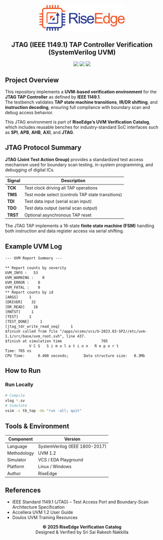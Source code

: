 <!-- PROJECT BANNER -->
<p align="center">
  <img src="../assets/logo.png" alt="RiseEdge Logo" width="280"/>
</p>

<h2 align="center">JTAG (IEEE 1149.1) TAP Controller Verification (SystemVerilog UVM)</h2>

<p align="center">
  <!-- <a href="https://www.edaplayground.com/x/ipdm"><b>▶ Run on EDA Playground</b></a><br> -->
  <img src="https://img.shields.io/badge/Language-SystemVerilog-blue.svg"/>
  <img src="https://img.shields.io/badge/Methodology-UVM%201.2-green.svg"/>
  <img src="https://img.shields.io/badge/Simulator-VCS%2FEDAPlayground-orange.svg"/>
</p>


## Project Overview

This repository implements a **UVM-based verification environment** for the **JTAG TAP Controller** as defined by **IEEE 1149.1**.  
The testbench validates **TAP state machine transitions**, **IR/DR shifting**, and **instruction decoding**, ensuring full compliance with boundary scan and debug access behavior.

This JTAG environment is part of **RiseEdge’s UVM Verification Catalog**, which includes reusable benches for industry-standard SoC interfaces such as **SPI**, **APB**, **AHB**, **AXI**, and **JTAG**.


## JTAG Protocol Summary

**JTAG (Joint Test Action Group)** provides a standardized test access mechanism used for boundary scan testing, in-system programming, and debugging of digital ICs.

| Signal | Description |
|---------|--------------|
| **TCK** | Test clock driving all TAP operations |
| **TMS** | Test mode select (controls TAP state transitions) |
| **TDI** | Test data input (serial scan input) |
| **TDO** | Test data output (serial scan output) |
| **TRST** | Optional asynchronous TAP reset |

The JTAG TAP implements a 16-state **finite state machine (FSM)** handling both instruction and data register access via serial shifting.

## Example UVM Log

```
--- UVM Report Summary ---

** Report counts by severity
UVM_INFO :   53
UVM_WARNING :    0
UVM_ERROR :    0
UVM_FATAL :    0
** Report counts by id
[ARGS]     1
[DRIVER]    32
[DR_READ]    16
[RNTST]     1
[TEST]     1
[TEST_DONE]     1
[jtag_tdr_write_read_seq]     1
$finish called from file "/apps/vcsmx/vcs/U-2023.03-SP2//etc/uvm-1.1/src/base/uvm_root.svh", line 437.
$finish at simulation time                  705
           V C S   S i m u l a t i o n   R e p o r t 
Time: 705 ns
CPU Time:      0.400 seconds;       Data structure size:   0.3Mb

````
## How to Run

<!-- ### Run Online
**EDA Playground Link:** [https://www.edaplayground.com/x/ipdm](https://www.edaplayground.com/x/ipdm)

1. Open the link  
2. Select **SystemVerilog + UVM 1.2**  
3. Click **Run**  
4. View the logs and waveforms for TAP transitions -->

### Run Locally
```bash
# Compile
vlog *.sv
# Simulate
vsim -c tb_top -do "run -all; quit"
````

## Tools & Environment

| Component   | Version                                                           |
| ----------- | ----------------------------------------------------------------- |
| Language    | SystemVerilog (IEEE 1800-2017)                                    |
| Methodology | UVM 1.2                                                           |
| Simulator   | VCS / EDA Playground                                              |
| Platform    | Linux / Windows                                                   |
| Author      | RiseEdge                                                          |

## References

* IEEE Standard 1149.1 (JTAG) – Test Access Port and Boundary-Scan Architecture Specification
* Accellera UVM 1.2 User Guide
* Doulos UVM Training Resources

<p align="center">
  <b>© 2025 RiseEdge Verification Catalog</b><br>
  Designed & Verified by Sri Sai Rakesh Nakkilla
</p>
